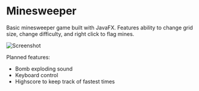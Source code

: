 # Minesweeper
Basic minesweeper game built with JavaFX. Features ability to change grid size, change difficulty, and right click to flag mines.

![Screenshot](https://i.imgur.com/dzGvOl8.png)

Planned features:
  - Bomb exploding sound
  - Keyboard control
  - Highscore to keep track of fastest times
